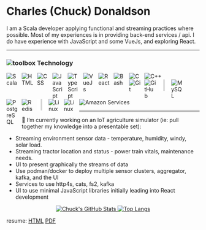 # Charles (Chuck) Donaldson

I am a Scala developer applying functional and streaming practices where possible. Most of my experiences is in providing back-end services / api. I do have experience with JavaScript and some VueJs, and exploring React.
<!--
### Hi there 👋
😄 Pronouns: He/Him <br/>
😄 AKA: Chuck

⚡ Fun fact: Outdoorsy kind of guy enjoying camping, kayaking, walks with the Mrs and pups.
-->

---

<!-- https://github.com/DenverCoder1/custom-icon-badges -->
<!-- https://github.com/simple-icons/simple-icons/blob/develop/slugs.md -->
<!-- https://devicon.dev/   to search for icons -->
### <g-emoji class="g-emoji" alias="toolbox" fallback-src="https://github.githubassets.com/images/icons/emoji/unicode/1f9f0.png"><img class="emoji" alt="toolbox" height="20" width="20" src="https://github.githubassets.com/images/icons/emoji/unicode/1f9f0.png"></g-emoji>  Technology

<img align="left" alt="Scala" width="30px" style="padding-right:10px;" src="https://cdn.jsdelivr.net/gh/devicons/devicon/icons/scala/scala-original.svg"/>
<img align="left" alt="HTML" width="30px" style="padding-right:10px;" src="https://cdn.jsdelivr.net/gh/devicons/devicon/icons/html5/html5-plain.svg" />
<img align="left" alt="CSS" width="30px" style="padding-right:10px;" src="https://cdn.jsdelivr.net/gh/devicons/devicon/icons/css3/css3-plain.svg" />
<img align="left" alt="JavaScript" width="30px" style="padding-right:10px;" src="https://cdn.jsdelivr.net/gh/devicons/devicon/icons/javascript/javascript-plain.svg" />
<img align="left" alt="TypeScript" width="30px" style="padding-right:10px;" src="https://cdn.jsdelivr.net/gh/devicons/devicon/icons/typescript/typescript-plain.svg" />
<img align="left" alt="VueJs" width="30px" style="padding-right:10px;" src="https://cdn.jsdelivr.net/gh/devicons/devicon/icons/vuejs/vuejs-original.svg"/>
<img align="left" alt="React" width="30px" style="padding-right:10px;" src="https://cdn.jsdelivr.net/gh/devicons/devicon/icons/react/react-original.svg" />
<img align="left" alt="Bash" width="30px" style="padding-right:10px;" src="https://cdn.jsdelivr.net/gh/devicons/devicon/icons/bash/bash-original.svg" />
<img align="left" alt="C" width="30px" style="padding-right:10px;" src="https://cdn.jsdelivr.net/gh/devicons/devicon/icons/c/c-original.svg" />
<img alt="C++" width="30px" style="padding-right:10px;" src="https://cdn.jsdelivr.net/gh/devicons/devicon/icons/cplusplus/cplusplus-line.svg" />

<br/>

<img align="left" alt="Git" width="30px" style="padding-right:10px;" src="https://cdn.jsdelivr.net/gh/devicons/devicon/icons/git/git-original.svg" />
<img align="left" alt="GitHub" width="30px" style="padding-right:10px;" src="https://cdn.jsdelivr.net/gh/devicons/devicon/icons/github/github-original.svg" />
<img align="left" alt="vbar" width="30px" style="padding-right:0px;" src="vbar.svg" />
<img align="left" alt="MySQL" width="30px" style="padding-right:10px;" src="https://cdn.jsdelivr.net/gh/devicons/devicon/icons/mysql/mysql-original.svg" />
<img align="left" alt="PostgreSQL" width="30px" style="padding-right:10px;" src="https://cdn.jsdelivr.net/gh/devicons/devicon/icons/postgresql/postgresql-original.svg" />
<img align="left" alt="Redis" width="30px" style="padding-right:10px;" src="https://cdn.jsdelivr.net/gh/devicons/devicon/icons/redis/redis-original.svg" />
<img align="left" alt="vbar" width="30px" style="padding-right:0px;" src="vbar.svg" />
<img align="left" alt="Linux" width="30px" style="padding-right:10px;" src="https://cdn.jsdelivr.net/gh/devicons/devicon/icons/linux/linux-original.svg" />
<img align="left" alt="Linux" width="30px" style="padding-right:10px;" src="https://cdn.jsdelivr.net/gh/devicons/devicon/icons/docker/docker-original.svg" />
<!--
<img align="left" alt="Amazon EC2" width="30px" style="padding-right:10px;" src="https://cdn.jsdelivr.net/gh/devicons/devicon/icons/amazonec2/amazonec2-original.svg" />
<img align="left" alt="Amazon S3" width="30px" style="padding-right:10px;" src="https://cdn.jsdelivr.net/gh/devicons/devicon/icons/amazons3/amazons3-original.svg" />
-->
<img alt="Amazon Services" width="30px" style="padding-right:10px;" src="https://cdn.jsdelivr.net/gh/devicons/devicon/icons/amazonwebservices/amazonwebservices-original.svg" />

---

🔭 I’m currently working on an IoT agriculture simulator (ie: pull together my knowledge into a presentable set):
- Streaming environment sensor data - temperature, humidity, windy, solar load.
- Streaming tractor location and status - power train vitals, maintenance needs.
- UI to present graphically the streams of data
- Use podman/docker to deploy multiple sensor clusters, aggregator, kafka, and the UI
- Services to use http4s, cats, fs2, kafka
- UI to use minimal JavaScript libraries initially leading into React development

<div align="center">
  <!-- https://github.com/anuraghazra/github-readme-stats -->
  <a href="https://github.com/anuraghazra/github-readme-stats">
    <img src="https://github-readme-stats.vercel.app/api?username=cjdonaldson&count_private=true&show_icons=true" alt="Chuck's GitHub Stats">
  </a>
  <!-- most used langs -->
  <a href="https://github.com/anuraghazra/github-readme-stats">
    <img src="https://github-readme-stats.vercel.app/api/top-langs/?username=cjdonaldson&layout=compact&langs_count=8" alt="Top Langs" height="195">
  </a>
</div>
  <!--
<div>
  <span>
    <! -- most used langs -- >
    <a href="https://github.com/anuraghazra/github-readme-stats"><img src="https://github-readme-stats.vercel.app/api/top-langs/?username=cjdonaldson&layout=compact" alt="Top Langs"></a>
  </span>
  <span>
    < !-- https://github.com/Ileriayo/markdown-badges -- > < !-- https://shields.io -- >
    < !-- https://github.com/DenverCoder1/custom-icon-badges -- >
    <p>
      <img src="https://img.shields.io/badge/scala-%23DC322F.svg?style=for-the-badge&logo=scala&logoColor=white" alt="Scala">
      <img src="https://img.shields.io/badge/c-%2300599C.svg?style=for-the-badge&logo=c&logoColor=white" alt="C">
      <img src="https://img.shields.io/badge/c++-%2300599C.svg?style=for-the-badge&logo=c%2B%2B&logoColor=white" alt="C++">
      < !--
      <img src="https://img.shields.io/badge/rust-%23000000.svg?style=for-the-badge&logo=rust&logoColor=white" alt="Rust">
      -- >
      <img src="https://img.shields.io/badge/shell_script-%23121011.svg?style=for-the-badge&logo=gnu-bash&logoColor=white" alt="Shell Script">
    </p>
    <p>
      <img src="https://img.shields.io/badge/html5-%23E34F26.svg?style=for-the-badge&logo=html5&logoColor=white" alt="HTML5">
      <img src="https://img.shields.io/badge/javascript-%23323330.svg?style=for-the-badge&logo=javascript&logoColor=%23F7DF1E" alt="JavaScript">
      < !--
      <img src="https://img.shields.io/badge/-jest-%23C21325?style=for-the-badge&logo=jest&logoColor=white" alt="Jest">
      <img src="https://img.shields.io/badge/react-%2320232a.svg?style=for-the-badge&logo=react&logoColor=%2361DAFB" alt="React">
      -- >
      <img src="https://img.shields.io/badge/typescript-%23007ACC.svg?style=for-the-badge&logo=typescript&logoColor=white" alt="TypeScript">
      <img src="https://img.shields.io/badge/vuejs-%2335495e.svg?style=for-the-badge&logo=vuedotjs&logoColor=%234FC08D" alt="Vue.js">
    </p>
    <p>
      <img src="https://img.shields.io/badge/mysql-%2300f.svg?style=for-the-badge&logo=mysql&logoColor=white" alt="MySQL">
      <img src="https://img.shields.io/badge/postgres-%23316192.svg?style=for-the-badge&logo=postgresql&logoColor=white" alt="Postgres">
      <img src="https://img.shields.io/badge/redis-%23DD0031.svg?style=for-the-badge&logo=redis&logoColor=white" alt="Redis">
    </p>
    <p>
      <img src="https://img.shields.io/badge/git-%23F05033.svg?style=for-the-badge&logo=git&logoColor=white" alt="Git">
      <img src="https://img.shields.io/badge/github-%23121011.svg?style=for-the-badge&logo=github&logoColor=white" alt="GitHub">
      <img src="https://img.shields.io/badge/docker-%230db7ed.svg?style=for-the-badge&logo=docker&logoColor=white" alt="Docker">
      < !--
      <img src="https://img.shields.io/badge/kubernetes-%23326ce5.svg?style=for-the-badge&logo=kubernetes&logoColor=white" alt="Kubernetes">
      -- >
      <img src="https://img.shields.io/badge/AWS-%23FF9900.svg?style=for-the-badge&logo=amazon-aws&logoColor=white" alt="AWS">
    </p>
    < !--
    <p>
      <img src="https://img.shields.io/badge/IntelliJIDEA-000000.svg?style=for-the-badge&logo=intellij-idea&logoColor=white" alt="IntelliJ IDEA">
      <img src="https://img.shields.io/badge/NeoVim-%2357A143.svg?&style=for-the-badge&logo=neovim&logoColor=white" alt="Neovim">
      <img src="https://img.shields.io/badge/Visual%20Studio%20Code-0078d7.svg?style=for-the-badge&logo=visual-studio-code&logoColor=white" alt="VS Code">
    </p>
    <p>
      <img src="https://img.shields.io/badge/jira-%230A0FFF.svg?style=for-the-badge&logo=jira&logoColor=white" alt="Jira">
      <img src="https://img.shields.io/badge/-RaspberryPi-C51A4A?style=for-the-badge&logo=Raspberry-Pi" alt="RaspberryPi">
      <img src="https://img.shields.io/badge/Trello-%23026AA7.svg?style=for-the-badge&logo=Trello&logoColor=white" alt="Trello">
      <img src="https://img.shields.io/badge/confluence-%23172BF4.svg?style=for-the-badge&logo=confluence&logoColor=white" alt="Confluence">
    </p>
    -- >
  </span>
  -->
</div>

resume:
  [HTML](https://htmlpreview.github.io/?https://github.com/cjdonaldson/cjdonaldson/blob/main/resume.html)
  [PDF](https://github.com/cjdonaldson/cjdonaldson/blob/main/resume.pdf)

<!--
- 🔭 I’m currently working on ...
- 🌱 I’m currently learning ...
- 👯 I’m looking to collaborate on ...
- 🤔 I’m looking for help with ...
- 💬 Ask me about ...
- 📫 How to reach me: ...
- 😄 Pronouns: ...
- ⚡ Fun fact: ...
-->
